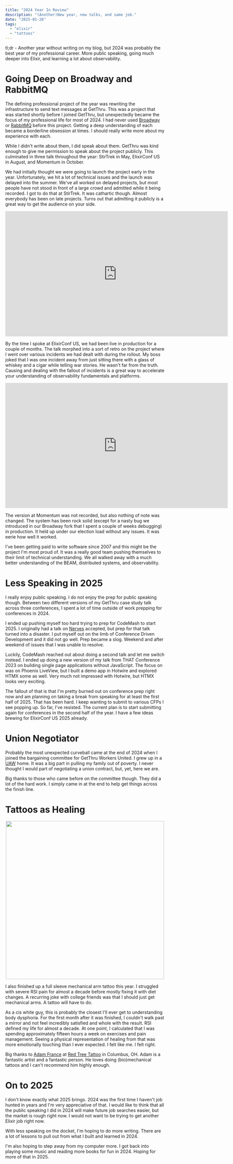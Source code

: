 ```yaml
---
title: "2024 Year In Review"
description: "(Another)New year, new talks, and same job."
date: "2025-01-26"
tags:
  - "elixir"
  - "tattoos"
---
```


tl;dr - Another year without writing on my blog, but 2024 was probably the best year of my professional career. More public speaking, going much deeper into Elixir, and learning a lot about observability.

# Going Deep on Broadway and RabbitMQ
The defining professional project of the year was rewriting the infrastructure to send text messages at GetThru. This was a project that was started shortly before I joined GetThru, but unexpectedly became the focus of my professional life for most of 2024. I had never used [Broadway](https://elixir-broadway.org/) or [RabbitMQ](https://www.rabbitmq.com/) before this project. Getting a deep understanding of each became a borderline obsession at times. I should really write more about my experience with each.

While I didn't write about them, I did speak about them. GetThru was kind enough to give me permission to speak about the project publicly. This culminated in three talk throughout the year: StirTrek in May, ElixirConf US in August, and Momentum in October.

We had initially thought we were going to launch the project early in the year. Unfortunately, we hit a lot of technical issues and the launch was delayed into the summer. We've all worked on delayed projects, but most people have not stood in front of a large crowd and admitted while it being recorded. I got to do that at StirTrek. It was cathartic though. Almost everybody has been on late projects. Turns out that admitting it publicly is a great way to get the audience on your side.

<iframe width="704" height="396" src="https://www.youtube.com/embed/S82oyR4fzsc" title="YouTube video player" frameborder="0" allow="accelerometer; autoplay; clipboard-write; encrypted-media; gyroscope; picture-in-picture; web-share" allowfullscreen></iframe>

By the time I spoke at ElixirConf US, we had been live in production for a couple of months. The talk morphed into a sort of retro on the project where I went over various incidents we had dealt with during the rollout. My boss joked that I was one incident away from just sitting there with a glass of whiskey and a cigar while telling war stories. He wasn't far from the truth. Causing and dealing with the fallout of incidents is a great way to accelerate your understanding of observability fundamentals and platforms.

<iframe width="704" height="396" src="https://www.youtube.com/embed/_wT_49Btr5Q?si=BaIqK_ozitZGQh_O" title="YouTube video player" frameborder="0" allow="accelerometer; autoplay; clipboard-write; encrypted-media; gyroscope; picture-in-picture; web-share" referrerpolicy="strict-origin-when-cross-origin" allowfullscreen></iframe>

The version at Momentum was not recorded, but also nothing of note was changed. The system has been rock solid (except for a nasty bug we introduced in our Broadway fork that I spent a couple of weeks debugging) in production. It held up under our election load without any issues. It was eerie how well it worked.

I've been getting paid to write software since 2007 and this might be the project I'm most proud of. It was a really good team pushing themselves to their limit of technical understanding. We all walked away with a much better understanding of the BEAM, distributed systems, and observability.

# Less Speaking in 2025
I really enjoy public speaking. I do not enjoy the prep for public speaking though. Between two different versions of my GetThru case study talk across three conferences, I spent a lot of time outside of work prepping for conferences in 2024.

I ended up pushing myself too hard trying to prep for CodeMash to start 2025. I originally had a talk on [Nerves](https://nerves-project.org/) accepted, but prep for that talk turned into a disaster. I put myself out on the limb of Conference Driven Development and it did not go well. Prep became a slog. Weekend and after weekend of issues that I was unable to resolve.

Luckily, CodeMash reached out about doing a second talk and let me switch instead. I ended up doing a new version of my talk from THAT Conference 2023 on building single page applications without JavaScript. The focus on was on Phoenix LiveView, but I built a demo app in Hotwire and explored HTMX some as well. Very much not impressed with Hotwire, but HTMX looks very exciting.

The fallout of that is that I'm pretty burned out on conference prep right now and am planning on taking a break from speaking for at least the first half of 2025. That has been hard. I keep wanting to submit to various CFPs I see popping up. So far, I've resisted. The current plan is to start submitting again for conferences in the second half of the year. I have a few ideas brewing for ElixirConf US 2025 already.

# Union Negotiator
Probably the most unexpected curveball came at the end of 2024 when I joined the bargaining committee for GetThru Workers United. I grew up in a [UAW](https://uaw.org/) home. It was a big part in pulling my family out of poverty. I never thought I would part of negotiating a union contract, but, yet, here we are.

Big thanks to those who came before on the committee though. They did a lot of the hard work. I simply came in at the end to help get things across the finish line.

# Tattoos as Healing
<p align="center">
  <img src="/assets/2025-01-26_2024-year-in-review/mechanical_arm_sleeve.jpg" height="500px" />
</p>

I also finished up a full sleeve mechanical arm tattoo this year. I struggled with severe RSI pain for almost a decade before mostly fixing it with diet changes. A recurring joke with college friends was that I should just get mechanical arms. A tattoo will have to do.

As a cis white guy, this is probably the closest I'll ever get to understanding body dysphoria. For the first month after it was finished, I couldn't walk past a mirror and not feel incredibly satisfied and whole with the result. RSI defined my life for almost a decade. At one point, I calculated that I was spending approximately fifteen hours a week on exercises and pain management. Seeing a physical representation of healing from that was more emotionally touching than I ever expected. I felt like me. I felt right.

Big thanks to [Adam France](https://adamchristopherart.com/) at [Red Tree Tattoo](https://redtreetattoo.com/) in Columbus, OH. Adam is a fantastic artist and a fantastic person. He loves doing (bio)mechanical tattoos and I can't recommend him highly enough.

# On to 2025
I don't know exactly what 2025 brings. 2024 was the first time I haven't job hunted in years and I'm very appreciative of that. I would like to think that all the public speaking I did in 2024 will make future job searches easier, but the market is rough right now. I would not want to be trying to get another Elixir job right now.

With less speaking on the docket, I'm hoping to do more writing. There are a lot of lessons to pull out from what I built and learned in 2024.

I'm also hoping to step away from my computer more. I got back into playing some music and reading more books for fun in 2024. Hoping for more of that in 2025.
